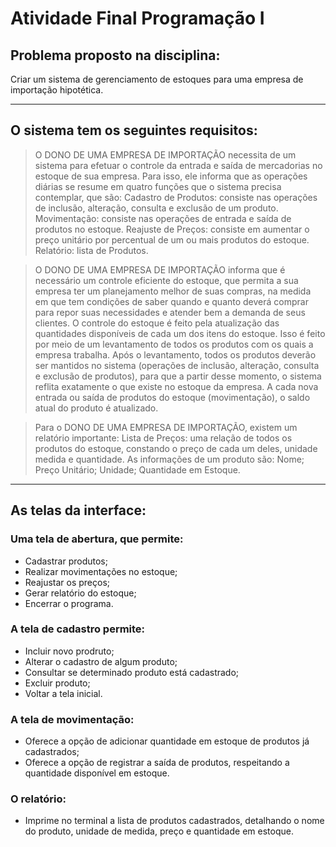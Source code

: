 # Atividade Final Programação I

## Problema proposto na disciplina:

Criar um sistema de gerenciamento de estoques para uma empresa de importação hipotética.

---

## O sistema tem os seguintes requisitos:

>O DONO DE UMA EMPRESA DE IMPORTAÇÃO necessita de um sistema para efetuar o controle da entrada e saída de mercadorias no estoque de sua empresa.
Para isso, ele informa que as operações diárias se resume em quatro funções que o sistema precisa contemplar, que são:
Cadastro de Produtos: consiste nas operações de inclusão, alteração, consulta e exclusão de um produto.
Movimentação: consiste nas operações de entrada e saída de produtos no estoque.
Reajuste de Preços: consiste em aumentar o preço unitário por percentual de um ou mais produtos do estoque.
Relatório: lista de Produtos.


>O DONO DE UMA EMPRESA DE IMPORTAÇÃO informa que é necessário um controle eficiente do estoque, que permita a sua empresa ter um planejamento melhor de suas compras, na medida em que tem condições de saber quando e quanto deverá comprar para repor suas necessidades e atender bem a demanda de seus clientes.
O controle do estoque é feito pela atualização das quantidades disponíveis de cada um dos itens do estoque. Isso é feito por meio de um levantamento de todos os produtos com os quais a empresa trabalha. Após o levantamento, todos os produtos deverão ser mantidos no sistema (operações de inclusão, alteração, consulta e exclusão de produtos), para que a partir desse momento, o sistema reflita exatamente o que existe no estoque da empresa.
A cada nova entrada ou saída de produtos do estoque (movimentação), o saldo atual do produto é atualizado.


>Para o DONO DE UMA EMPRESA DE IMPORTAÇÃO, existem um relatório importante:
Lista de Preços: uma relação de todos os produtos do estoque, constando o preço de cada um deles, unidade medida e quantidade.
As informações de um produto são:
Nome;
Preço Unitário;
Unidade;
Quantidade em Estoque.

---

## As telas da interface:

### Uma tela de abertura, que permite:
 -  Cadastrar produtos;
 - Realizar movimentações no estoque;
 - Reajustar os preços;
- Gerar relatório do estoque;
 - Encerrar o programa.

### A tela de cadastro permite:
- Incluir novo prodruto;
 - Alterar o cadastro de algum produto;
 - Consultar se determinado produto está cadastrado;
 - Excluir produto;
 - Voltar a tela inicial.

### A tela de movimentação:
- Oferece a opção de adicionar quantidade em estoque de produtos já cadastrados;
 - Oferece a opção de registrar a saída de produtos, respeitando a quantidade disponível em estoque.

 ### O relatório:
  - Imprime no terminal a lista de produtos cadastrados, detalhando o nome do produto, unidade de medida, preço e quantidade em estoque.
  
